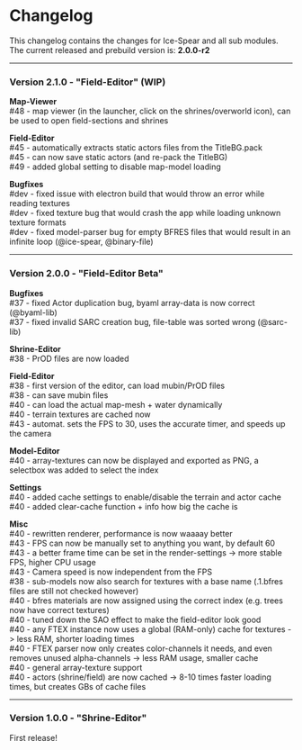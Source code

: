 # Changelog

This changelog contains the changes for Ice-Spear and all sub modules. <br/>
The current released and prebuild version is: **2.0.0-r2**

<hr/>

### Version 2.1.0 - "Field-Editor" (WIP)

**Map-Viewer**<br/>
#48 - map viewer (in the launcher, click on the shrines/overworld icon), can be used to open field-sections and shrines<br/>

**Field-Editor** <br/>
#45 - automatically extracts static actors files from the TitleBG.pack <br/>
#45 - can now save static actors (and re-pack the TitleBG) <br/>
#49 - added global setting to disable map-model loading <br/>

**Bugfixes**<br/>
#dev - fixed issue with electron build that would throw an error while reading textures <br/>
#dev - fixed texture bug that would crash the app while loading unknown texture formats <br/>
#dev - fixed model-parser bug for empty BFRES files that would result in an infinite loop (@ice-spear, @binary-file) <br/>

<hr/>

### Version 2.0.0 - "Field-Editor Beta"
**Bugfixes** <br/>
#37 - fixed Actor duplication bug, byaml array-data is now correct (@byaml-lib)<br/>
#37 - fixed invalid SARC creation bug, file-table was sorted wrong (@sarc-lib)<br/>

**Shrine-Editor** <br/>
#38 - PrOD files are now loaded

**Field-Editor** <br/>
#38 - first version of the editor, can load mubin/PrOD files<br/>
#38 - can save mubin files<br/>
#40 - can load the actual map-mesh + water dynamically<br/>
#40 - terrain textures are cached now<br/>
#43 - automat. sets the FPS to 30, uses the accurate timer, and speeds up the camera

**Model-Editor** <br/>
#40 - array-textures can now be displayed and exported as PNG, a selectbox was added to select the index

**Settings**<br/>
#40 - added cache settings to enable/disable the terrain and actor cache <br/>
#40 - added clear-cache function + info how big the cache is

**Misc**<br/>
#40 - rewritten renderer, performance is now waaaay better<br/>
#43 - FPS can now be manually set to anything you want, by default 60<br/>
#43 - a better frame time can be set in the render-settings -> more stable FPS, higher CPU usage <br/>
#43 - Camera speed is now independent from the FPS<br/>
#38 - sub-models now also search for textures with a base name (.1.bfres files are still not checked however)<br/>
#40 - bfres materials are now assigned using the correct index (e.g. trees now have correct textures)<br/>
#40 - tuned down the SAO effect to make the field-editor look good<br/>
#40 - any FTEX instance now uses a global (RAM-only) cache for textures -> less RAM, shorter loading times<br/>
#40 - FTEX parser now only creates color-channels it needs, and even removes unused alpha-channels -> less RAM usage, smaller cache <br/>
#40 - general array-texture support<br/>
#40 - actors (shrine/field) are now cached -> 8-10 times faster loading times, but creates GBs of cache files <br/>

<hr/>

### Version 1.0.0 - "Shrine-Editor"
First release!